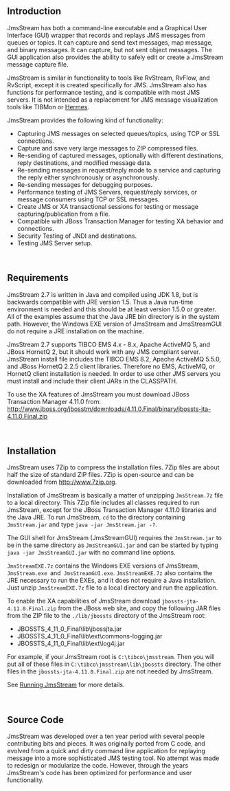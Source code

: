 <html>
	<body>
		<h2><a name="intro"/> Introduction</h2>
		<p>JmsStream has both a command-line executable and a Graphical User Interface (GUI) wrapper that records and replays JMS messages from queues or topics. It can capture and send text messages, map message, and binary messages. It can capture, but not sent object messages. The GUI application also provides the ability to safely edit or create a JmsStream message capture file.</p>
		<p>JmsStream is similar in functionality to tools like RvStream, RvFlow, and RvScript, except it is created specifically for JMS. JmsStream also has functions for performance testing, and is compatible with most JMS servers. It is not intended as a replacement for JMS message visualization tools like TIBMon or <a href="http://www.hermesjms.com" target="_blank">Hermes</a>. </p>
		<p>JmsStream provides the following kind of functionality:</p>
		<ul>
			<li>Capturing JMS messages on selected queues/topics, using TCP or SSL connections.</li>
			<li>Capture and save very large messages to ZIP compressed files.</li>
			<li>Re-sending of captured messages, optionally with different destinations, reply destinations, and modified message data.</li>
			<li>Re-sending messages in request/reply mode to a service and capturing the reply either synchronously or asynchronously.</li>
			<li>Re-sending messages for debugging purposes.</li>
			<li>Performance testing of JMS Servers, request/reply services, or message consumers using TCP or SSL messages.</li>
			<li>Create JMS or XA transactional sessions for testing or message capturing/publication from a file.</li>
			<li>Compatible with JBoss Transaction Manager for testing XA behavior and connections.</li>
			<li>Security Testing of JNDI and destinations.</li>
			<li>Testing JMS Server setup.</li>
		</ul>
		<br/>
		<h2><a name="requirements"/>Requirements</h2>
		<p>JmsStream 2.7 is written in Java and compiled using JDK 1.8, but is backwards compatible with JRE version 1.5. Thus a Java run-time environment is needed and this should be at least version 1.5.0 or greater. All of the examples assume that the Java JRE bin directory is in the system path. However, the Windows EXE version of JmsStream and JmsStreamGUI do not require a JRE installation on the machine.</p>
		<p>JmsStream 2.7 supports TIBCO EMS 4.x - 8.x, Apache ActiveMQ 5, and JBoss HornetQ 2, but it should work with any JMS compliant server. JmsStream install file includes the TIBCO EMS 8.2, Apache ActiveMQ 5.5.0, and JBoss HornetQ 2.2.5 client libraries. Therefore no EMS, ActiveMQ, or HornetQ client installation is needed. In order to use other JMS servers you must install and include their client JARs in the CLASSPATH.</p>
		<p>To use the XA features of JmsStream you must download JBoss Transaction Manager 4.11.0 from:<br/>
			<a href="http://www.jboss.org/jbosstm/downloads/4.11.0.Final/binary/jbossts-jta-4.11.0.Final.zip" target="_blank">http://www.jboss.org/jbosstm/downloads/4.11.0.Final/binary/jbossts-jta-4.11.0.Final.zip</a>
		</p>
		<br/>
		<h2><a name="install"/>Installation</h2>
		<p>JmsStream uses 7Zip to compress the installation files. 7Zip files are about half the size of standard ZIP files. 7Zip is open-source and can be downloaded from <a href="http://www.7zip.org" title="7Zip Download">http://www.7zip.org</a>.</p>
		<p>Installation of JmsStream is basically a matter of unzipping <code>JmsStream.7z</code> file to a local directory. This 7Zip file includes all classes required to run JmsStream, except for the JBoss Transaction Manager 4.11.0 libraries and the Java JRE. To run JmsStream, <code>cd</code> to the directory containing <code>JmsStream.jar</code> and type <code>java -jar JmsStream.jar -?</code>.</p>
		<p>The GUI shell for JmsStream (JmsStreamGUI) requires the <code>JmsStream.jar</code> to be in the same directory as <code>JmsStreamGUI.jar</code> and can be started by typing <code>java -jar JmsStreamGUI.jar</code> with no command line options.</p>
		<p>
			<code>JmsStreamEXE.7z</code> contains the Windows EXE versions of JmsStream, <code>JmsStream.exe </code>and<code> JmsStreamGUI.exe</code>. <code>JmsStreamEXE.7z</code> also contains the JRE necessary to run the EXEs, and it does not require a Java installation. Just unzip <code>JmsStreamEXE.7z</code> file to a local directory and run the application.</p>
		<p>To enable the XA capabilities of JmsStream download <code>jbossts-jta-4.11.0.Final.zip</code> from the JBoss web site, and copy the following JAR files from the ZIP file to the <code>./lib/jbossts</code> directory of the JmsStream root:</p>
		<ul>
			<li>JBOSSTS_4_11_0_Final\lib\jbossjta.jar</li>
			<li>JBOSSTS_4_11_0_Final\lib\ext\commons-logging.jar</li>
			<li>JBOSSTS_4_11_0_Final\lib\ext\log4j.jar</li>
		</ul>
		<p>For example, if your JmsStream root is <code>C:\tibco\jmsstream</code>. Then you will put all of these files in <code>C:\tibco\jmsstream\lib\jbossts</code> directory. The other files in the <code>jbossts-jta-4.11.0.Final.zip</code> are not needed by JmsStream.</p>
		<p>See <a href="running.htm" target="_self">Running JmsStream</a> for more details.</p>
		<br/>
		<h2><a name="sourceCode"/>Source Code</h2>
		<p>JmsStream was developed over a ten year period with several people contributing bits and pieces.  It was originally ported from C code, and evolved from a quick and dirty command line application for replaying message into a more sophisticated JMS testing tool.  No attempt was made to redesign or modularize the code.  However, through the years JmsStream's code has been optimized for performance and user functionality.</p>
	</body>
</html>